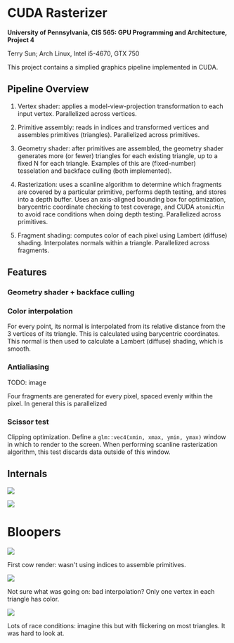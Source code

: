 CUDA Rasterizer
===============

**University of Pennsylvania, CIS 565: GPU Programming and Architecture, Project 4**

Terry Sun; Arch Linux, Intel i5-4670, GTX 750

This project contains a simplied graphics pipeline implemented in CUDA.

## Pipeline Overview

1. Vertex shader: applies a model-view-projection transformation to each
   input vertex. Parallelized across vertices.

2. Primitive assembly: reads in indices and transformed vertices and assembles
   primitives (triangles). Parallelized across primitives.

3. Geometry shader: after primitives are assembled, the geometry shader
   generates more (or fewer) triangles for each existing triangle, up to a fixed
   N for each triangle. Examples of this are (fixed-number) tesselation and
   backface culling (both implemented).

3. Rasterization: uses a scanline algorithm to determine which fragments are
   covered by a particular primitive, performs depth testing, and stores into a
   depth buffer. Uses an axis-aligned bounding box for optimization, barycentric
   coordinate checking to test coverage, and CUDA `atomicMin` to avoid race
   conditions when doing depth testing. Parallelized across primitives.

4. Fragment shading: computes color of each pixel using Lambert (diffuse)
   shading. Interpolates normals within a triangle. Parallelized across
   fragments.

## Features

### Geometry shader + backface culling

### Color interpolation

For every point, its normal is interpolated from its relative distance from the
3 vertices of its triangle. This is calculated using barycentric coordinates.
This normal is then used to calculate a Lambert (diffuse) shading, which is
smooth.

### Antialiasing

TODO: image

Four fragments are generated for every pixel, spaced evenly within the pixel. In
general this is parallelized 

### Scissor test

Clipping optimization. Define a `glm::vec4(xmin, xmax, ymin, ymax)` window in
which to render to the screen. When performing scanline rasterization algorithm,
this test discards data outside of this window.

## Internals

![](renders/suzanne-red.png)

![](renders/suzanne-normals.png)

# Bloopers

![](renders/cow-oops1.png)

First cow render: wasn't using indices to assemble primitives.

![](renders/cow-oops2.png)

Not sure what was going on: bad interpolation? Only one vertex in each triangle
has color.

![](renders/cow-oops3.png)

Lots of race conditions: imagine this but with flickering on most triangles. It
was hard to look at.
